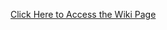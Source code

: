 [Click Here to Access the Wiki Page](https://github.com/UW-Advanced-Robotics-Lab/lab-public-documentation/wiki)
